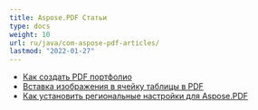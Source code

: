```yaml
---
title: Aspose.PDF Статьи
type: docs
weight: 10
url: ru/java/com-aspose-pdf-articles/
lastmod: "2022-01-27"
---
```


- [Как создать PDF портфолио](/pdf/java/how-to-create-pdf-portfolio/)
- [Вставка изображения в ячейку таблицы в PDF](/pdf/java/insert-an-image-into-a-table-cell-in-pdf/)
- [Как установить региональные настройки для Aspose.PDF](/pdf/java/how-to-set-locale-for-aspose-pdf/)